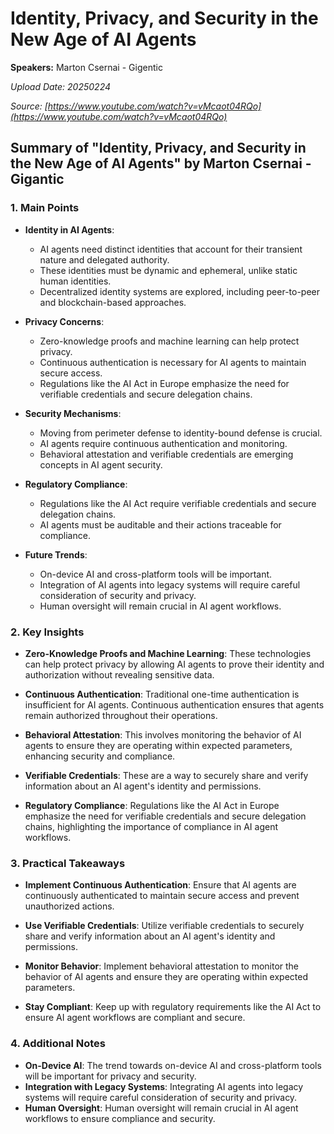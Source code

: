 # Identity, Privacy, and Security in the New Age of AI Agents

**Speakers:** Marton Csernai - Gigentic


*Upload Date: 20250224*

*Source: [https://www.youtube.com/watch?v=vMcaot04RQo](https://www.youtube.com/watch?v=vMcaot04RQo)*

## Summary of "Identity, Privacy, and Security in the New Age of AI Agents" by Marton Csernai - Gigantic

### 1. Main Points

- **Identity in AI Agents**: 
  - AI agents need distinct identities that account for their transient nature and delegated authority.
  - These identities must be dynamic and ephemeral, unlike static human identities.
  - Decentralized identity systems are explored, including peer-to-peer and blockchain-based approaches.

- **Privacy Concerns**:
  - Zero-knowledge proofs and machine learning can help protect privacy.
  - Continuous authentication is necessary for AI agents to maintain secure access.
  - Regulations like the AI Act in Europe emphasize the need for verifiable credentials and secure delegation chains.

- **Security Mechanisms**:
  - Moving from perimeter defense to identity-bound defense is crucial.
  - AI agents require continuous authentication and monitoring.
  - Behavioral attestation and verifiable credentials are emerging concepts in AI agent security.

- **Regulatory Compliance**:
  - Regulations like the AI Act require verifiable credentials and secure delegation chains.
  - AI agents must be auditable and their actions traceable for compliance.

- **Future Trends**:
  - On-device AI and cross-platform tools will be important.
  - Integration of AI agents into legacy systems will require careful consideration of security and privacy.
  - Human oversight will remain crucial in AI agent workflows.

### 2. Key Insights

- **Zero-Knowledge Proofs and Machine Learning**: These technologies can help protect privacy by allowing AI agents to prove their identity and authorization without revealing sensitive data.

- **Continuous Authentication**: Traditional one-time authentication is insufficient for AI agents. Continuous authentication ensures that agents remain authorized throughout their operations.

- **Behavioral Attestation**: This involves monitoring the behavior of AI agents to ensure they are operating within expected parameters, enhancing security and compliance.

- **Verifiable Credentials**: These are a way to securely share and verify information about an AI agent's identity and permissions.

- **Regulatory Compliance**: Regulations like the AI Act in Europe emphasize the need for verifiable credentials and secure delegation chains, highlighting the importance of compliance in AI agent workflows.

### 3. Practical Takeaways

- **Implement Continuous Authentication**: Ensure that AI agents are continuously authenticated to maintain secure access and prevent unauthorized actions.

- **Use Verifiable Credentials**: Utilize verifiable credentials to securely share and verify information about an AI agent's identity and permissions.

- **Monitor Behavior**: Implement behavioral attestation to monitor the behavior of AI agents and ensure they are operating within expected parameters.

- **Stay Compliant**: Keep up with regulatory requirements like the AI Act to ensure AI agent workflows are compliant and secure.

### 4. Additional Notes

- **On-Device AI**: The trend towards on-device AI and cross-platform tools will be important for privacy and security.
- **Integration with Legacy Systems**: Integrating AI agents into legacy systems will require careful consideration of security and privacy.
- **Human Oversight**: Human oversight will remain crucial in AI agent workflows to ensure compliance and security.